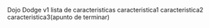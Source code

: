 Dojo Dodge v1
lista de caracteristicas
caracteristica1
caracteristica2
caracteristica3(apunto de terminar)
